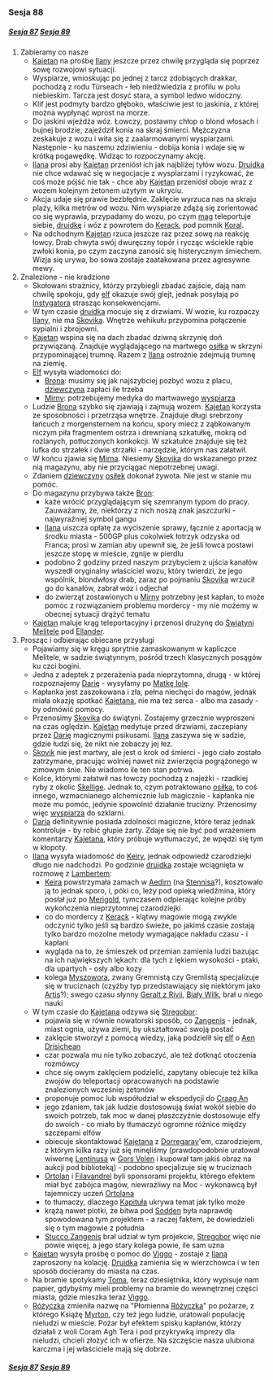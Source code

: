 ### Sesja 88
##### [Sesja 87](#sesja-087) [Sesja 89](#sesja-089)
1. Zabieramy co nasze
    - [Kajetan](#g_kajetan) na prośbę [Ilany](#g_ilana) jeszcze przez chwilę przygląda się poprzez sowę rozwojowi sytuacji.
    - Wyspiarze, wnioskując po jednej z tarcz zdobiących drakkar, pochodzą z rodu Türseach - łeb niedźwiedzia z profilu w polu niebieskim. Tarcza jest dosyć stara, a symbol ledwo widoczny.
    - Klif jest podmyty bardzo głęboko, właściwie jest to jaskinia, z której można wypłynąć wprost na morze.
    - Do jaskini wjeżdża wóz. Łowczy, postawny chłop o blond włosach i bujnej brodzie, zajeździł konia na skraj śmierci. Mężczyzna zeskakuje z wozu i wita się z zaalarmowanymi wyspiarzami. Następnie - ku naszemu zdziwieniu - dobija konia i wdaje się w krótką pogawędkę. Widząc to rozpoczynamy akcję.
    - [Ilana](#g_ilana) prosi aby [Kajetan](#g_kajetan) przeniósł ich jak najbliżej tyłów wozu. [Druidka](#g_ilana) nie chce wdawać się w negocjacje z wyspiarzami i ryzykować, że coś może pójść nie tak - chce aby [Kajetan](#g_kajetan) przeniósł oboje wraz z wozem kolejnym żetonem użytym w ukryciu.
    - Akcja udaje się prawie bezbłędnie. Zaklęcie wyrzuca nas na skraju plaży, kilka metrów od wozu. Nim wyspiarze zdążą się zorientować co się wyprawia, przypadamy do wozu, po czym [mag](#g_kajetan) teleportuje siebie, [druidkę](#g_ilana) i wóz z powrotem do [Kerack](#l_kerack), pod pomnik [Koral](#p_koral).
    - Na odchodnym [Kajetan](#g_kajetan) rzuca jeszcze raz przez sowę na reakcję łowcy. Drab chwyta swój dwuręczny topór i rycząc wściekle rąbie zwłoki konia, po czym zaczyna zanosić się histerycznym śmiechem. Wizja się urywa, bo sowa zostaje zaatakowana przez agresywne mewy.
2. Znalezione - nie kradzione
    - Skołowani strażnicy, którzy przybiegli zbadać zajście, dają nam chwilę spokoju, gdy [elf](#g_kajetan) okazuje swój glejt, jednak posyłają po [Instygatora](#p_instygator) strasząc konsekwencjami.
    - W tym czasie [druidka](#g_ilana) mocuje się z drzwiami. W wozie, ku rozpaczy [Ilany](#g_ilana), nie ma [Skovika](#p_skovik). Wnętrze wehikułu przypomina połączenie sypialni i zbrojowni.
    - [Kajetan](#g_kajetan) wspina się na dach zbadać dziwną skrzynię doń przywiązaną. Znajduje wyglądającego na martwego [osiłka](#p_skovik) w skrzyni przypominającej trumnę. Razem z [Ilaną](#g_ilana) ostrożnie zdejmują trumnę na ziemię.
    - [Elf](#g_kajetan) wysyła wiadomości do:
        - [Brona](#p_bron): musimy się jak najszybciej pozbyć wozu z placu, [dziewczyna](#g_ilana) zapłaci ile trzeba
        - [Mirny](#p_mirna): potrzebujemy medyka do martwawego [wyspiarza](#p_skovik)
    - Ludzie [Brona](#p_bron) szybko się zjawiają i zajmują wozem. [Kajetan](#g_kajetan) korzysta ze sposobności i przetrząsa wnętrze. Znajduje długi srebrzony łańcuch z morgensternem na końcu, spory miecz z ząbkowanym niczym piła fragmentem ostrza i drewnianą szkatułkę, mokrą od rozlanych, potłuczonych konkokcji. W szkatułce znajduje się też lufka do strzałek i dwie strzałki - narzędzie, którym nas załatwił.
    - W końcu zjawia się [Mirna](#p_mirna). Niesiemy [Skovika](#p_skovik) do wskazanego przez nią magazynu, aby nie przyciągać niepotrzebnej uwagi.
    - Zdaniem [dziewczyny](#p_mirna) [osiłek](#p_skovik) dokonał żywota. Nie jest w stanie mu pomóc.
    - Do magazynu przybywa także [Bron](#p_bron):
        - każe wrócić przyglądającym się szemranym typom do pracy. Zauważamy, że, niektórzy z nich noszą znak jaszczurki - najwyraźniej symbol gangu
        - [Ilana](#g_ilana) uiszcza opłatę za wyciszenie sprawy, łącznie z aportacją w środku miasta - 500GP plus cokolwiek łotrzyk odzyska od Franca; prosi w zamian aby upewnił się, że jeśli łowca postawi jeszcze stopę w mieście, zgnije w pierdlu
        - podobno 2 godziny przed naszym przybyciem z ujścia kanałów wyszedł oryginalny właściciel wozu, który twierdzi, że jego wspólnik, blondwłosy drab, zaraz po pojmaniu [Skovika](#p_skovik) wrzucił go do kanałów, zabrał wóz i odjechał
        - do zwierząt zostawionych u [Mirny](#p_mirna) potrzebny jest kapłan, to może pomóc z rozwiązaniem problemu mordercy - my nie możemy w obecnej sytuacji drążyć tematu
    - [Kajetan](#g_kajetan) maluje krąg teleportacyjny i przenosi drużynę do [Świątyni Melitele](#l_smelitele) pod [Ellander](#l_ellander).
3. Prosząc i odbierając obiecane przysługi
    - Pojawiamy się w kręgu sprytnie zamaskowanym w kapliczce Melitele, w sadzie świątynnym, pośród trzech klasycznych posągów ku czci bogini.
    - Jedna z adeptek z przerażenia pada nieprzytomna, drugą - w której rozpoznajemy [Darię](#p_daria) - wysyłamy po [Matkę Iolę](#p_matka_iola).
    - Kapłanka jest zaszokowana i zła, pełna niechęci do magów, jednak miała okazję spotkać [Kajetana](#g_kajetan), nie ma też serca - albo ma zasady - by odmówić pomocy.
    - Przenosimy [Skovika](#p_skovik) do świątyni. Zostajemy grzecznie wyproszeni na czas oględzin. [Kajetan](#g_kajetan) medytuje przed drzwiami, zaczepiany przez [Darię](#p_daria) magicznymi psikusami. [Ilana](#g_ilana) zaszywa się w sadzie, gdzie łudzi się, że nikt nie zobaczy jej łez.
    - [Skovik](#p_skovik) nie jest martwy, ale jest o krok od śmierci - jego ciało zostało zatrzymane, pracując wolniej nawet niż zwierzęcia pogrążonego w zimowym śnie. Nie wiadomo ile ten stan potrwa.
    - Kolce, którymi załatwił nas łowczy pochodzą z najeżki - rzadkiej ryby z okolic [Skellige](#l_wyspy_skellige). Jednak to, czym potraktowano [osiłka](#p_skovik), to coś innego, wzmacnianego alchemicznie lub magicznie - kapłanka nie może mu pomóc, jedynie spowolnić działanie trucizny. Przenosimy więc [wyspiarza](#p_skovik) do szklarni.
    - [Daria](#p_daria) definitywnie posiada zdolności magiczne, które teraz jednak kontroluje - by robić głupie żarty. Zdaje się nie być pod wrażeniem komentarzy [Kajetana](#g_kajetan), który próbuje wytłumaczyć, że wpędzi się tym w kłopoty.
    - [Ilana](#g_ilana) wysyła wiadomość do [Keiry](#p_keira_metz), jednak odpowiedź czarodziejki długo nie nadchodzi. Po godzinie [druidka](#g_ilana) zostaje wciągnięta w rozmowę z [Lambertem](#p_lambert):
        - [Keira](#p_keira_metz) powstrzymała zamach w [Aedirn](#l_aedirn) (na [Stennisa](#p_stennis)?), kosztowało ją to jednak sporo, i, póki co, leży pod opieką wiedźmina, który posłał już po [Merigold](#p_triss_merigold), tymczasem odpierając kolejne próby wykończenia nieprzytomnej czarodziejki
        - co do mordercy z [Kerack](#l_kerack) - klątwy magowie mogą zwykle odczynić tylko jeśli są bardzo świeże, po jakimś czasie zostają tylko bardzo mozolne metody wymagające nakładu czasu - i kapłani
        - wygląda na to, że śmieszek od przemian zamienia ludzi bazując na ich największych lękach: dla tych z lękiem wysokości - ptaki, dla upartych - osły albo kozy
        - kolega [Myszowora](#p_myszowor), zwany Gremnistą czy Gremlistą specjalizuje się w truciznach (czyżby typ przedstawiający się niektórym jako [Artis](#p_druid_artis)?); swego czasu słynny [Geralt z Rivii](#p_geralt), [Biały Wilk](#p_geralt), brał u niego nauki
    - W tym czasie do [Kajetana](#g_kajetan) odzywa się [Stregobor](#p_stregobor):
        - pojawia się w równie nowatorski sposób, co [Zangenis](#p_zangenis) - jednak, miast ognia, używa ziemi, by ukształtować swoją postać
        - zaklęcie stworzył z pomocą wiedzy, jaką podzielił się [elf](#g_kajetan) o [Aen Drisichean](#r_aen_drisichean)
        - czar pozwala mu nie tylko zobaczyć, ale też dotknąć otoczenia rozmówcy
        - chce się owym zaklęciem podzielić, zapytany obiecuje też kilka zwojów do teleportacji opracowanych na podstawie znalezionych wcześniej żetonów
        - proponuje pomoc lub współudział w ekspedycji do [Craag An](#l_craag_an)
        - jego zdaniem, tak jak ludzie dostosowują świat wokół siebie do swoich potrzeb, tak moc w danej płaszczyźnie dostosowuje elfy do swoich - co miało by tłumaczyć ogromne różnice między szczepami elfów
        - obiecuje skontaktować [Kajetana](#g_kajetan) z [Dorregaray](#p_dorregaray)'em, czarodziejem, z którym kilka razy już się minęliśmy (prawdopodobnie uratował wiwernę [Lentinusa](#p_lentinus) w [Gors Velen](#l_gors_velen) i kupował tam jakiś obraz na aukcji pod biblioteką) - podobno specjalizuje się w truciznach
        - [Ortolan](#p_ortolan) i [Filavandrel](#p_filavandrel) byli sponsorami projektu, którego efektem miał być zabójca magów, niewrażliwy na Moc - wykonawcą był tajemniczy uczeń [Ortolana](#p_ortolan)
        - to tłumaczy, dlaczego [Kapituła](#r_kapitula) ukrywa temat jak tylko może
        - <a id="sodden-plotka"></a>krążą nawet plotki, że bitwa pod [Sodden](#l_sodden) była naprawdę spowodowana tym projektem - a raczej faktem, że dowiedzieli się o tym magowie z południa
        - [Stucco Zangenis](#p_zangenis) brał udział w tym projekcie, [Stregobor](#p_stregobor) więc nie powie więcej, a jego stary kolega powie, ile sam uzna
    - [Kajetan](#g_kajetan) wysyła prośbę o pomoc do [Viggo](#p_viggo_regner) - zostaje z [Ilaną](#g_ilana) zaproszony na kolację. [Druidka](#g_ilana) zamienia się w wierzchowca i w ten sposób docieramy do miasta na czas.
    - Na bramie spotykamy [Toma](#p_tom), teraz dziesiętnika, który wypisuje nam papier, gdybyśmy mieli problemy na bramie do wewnętrznej części miasta, gdzie mieszka teraz [Viggo](#p_viggo_regner).
    - [Różyczka](#l_rozyczka) zmieniła nazwę na "Płomienna [Różyczka](#l_rozyczka)" po pożarze, z którego Książę [Myrton](#p_lord_myrton), czy też jego ludzie, uratowali populację nieludzi w mieście. Pożar był efektem spisku kapłanów, którzy działali z woli Coram Agh Tera i pod przykrywką imprezy dla nieludzi, chcieli złożyć ich w ofierze. Na szczęście nasza ulubiona karczma i jej właściciele mają się dobrze.

##### [Sesja 87](#sesja-087) [Sesja 89](#sesja-089)